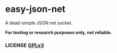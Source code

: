 # easy-json-net
A dead-simple JSON net socket.

**For testing or research purposes only,  not reliable.**


### LICENSE [GPLv3](LICENSE)
